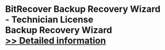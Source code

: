 # BitRecover Backup Recovery Wizard - Technician License<br />Backup Recovery Wizard<br />[>> Detailed information](https://secure.shareit.com/shareit/product.html?productid=300900431&affiliateid=200057808)